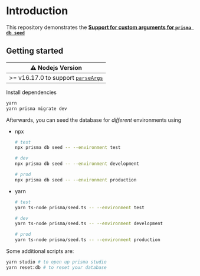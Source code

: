 # Introduction

This repository demonstrates the [**Support for custom arguments for `prisma db seed`**](https://github.com/prisma/prisma/releases/tag/4.15.0#:~:text=Support%20for%20custom%20arguments%20for%20prisma%20db%20seed)

## Getting started

|:warning: Nodejs Version |
|---|
| >= v16.17.0 to support [`parseArgs`](https://nodejs.org/api/util.html#utilparseargsconfig)  |

Install dependencies

```bash
yarn
yarn prisma migrate dev
```

Afterwards, you can seed the database for *different* environments using

- npx

  ```bash
  # test
  npx prisma db seed -- --environment test

  # dev
  npx prisma db seed -- --environment development

  # prod
  npx prisma db seed -- --environment production
  ```

- yarn

  ```bash
  # test
  yarn ts-node prisma/seed.ts -- --environment test

  # dev
  yarn ts-node prisma/seed.ts -- --environment development

  # prod
  yarn ts-node prisma/seed.ts -- --environment production
  ```

Some additional scripts are:

```bash
yarn studio # to open up prisma studio 
yarn reset:db # to reset your database 
```
